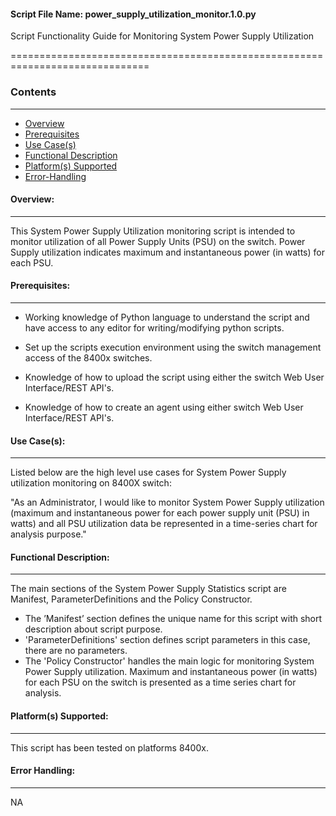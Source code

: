 #### Script File Name: power_supply_utilization_monitor.1.0.py 
   
Script Functionality Guide for Monitoring System Power Supply Utilization 

==============================================================================

### Contents
------------------------------------------------------------------------------
- [Overview](#Overview)
- [Prerequisites](#Prerequisites)
- [Use Case(s)](#Use_Case)
- [Functional Description](#Functional_Description)
- [Platform(s) Supported](#Platforms_Supported)
- [Error-Handling](#Error-Handling)

<a id='Overview'></a>
#### Overview:

------------------------------------------------------------------------------
This System Power Supply Utilization monitoring script is intended to monitor
utilization of all Power Supply Units (PSU) on the switch. Power Supply 
utilization indicates maximum and instantaneous power (in watts) for each PSU. 
 
<a id='Prerequisites'></a>
#### Prerequisites:
------------------------------------------------------------------------------

- Working knowledge of Python language to understand the script and have 
access to any editor for writing/modifying python scripts.

- Set up the scripts execution environment using the switch management access 
of the 8400x switches.

- Knowledge of how to upload the script using either the switch Web User 
Interface/REST API's.

- Knowledge of how to create an agent using either switch Web User 
Interface/REST API's.

<a id='Use_Case'/></a>
#### Use Case(s):

------------------------------------------------------------------------------  
Listed below are the high level use cases for System Power Supply utilization
monitoring on 8400X switch: 

"As an Administrator, I would like to monitor System Power Supply utilization
(maximum and instantaneous power for each power supply unit (PSU) in watts)
and all PSU utilization data be represented in a time-series chart for
analysis purpose."    
   
<a id='Functional_Description'/></a>
#### Functional Description:

------------------------------------------------------------------------------
The main sections of the System Power Supply Statistics script are Manifest, 
ParameterDefinitions and the Policy Constructor.    

- The ’Manifest’ section defines the unique name for this script with short 
description about script purpose.
- 'ParameterDefinitions' section defines script parameters in this case,
there are no parameters.  
- The 'Policy Constructor' handles the main logic for monitoring System Power
Supply utilization. Maximum and instantaneous power (in watts) for each PSU 
on the switch is presented as a time series chart for analysis. 

<a id='Platforms_Supported'/></a>
#### Platform(s) Supported:

------------------------------------------------------------------------------
This script has been tested on platforms 8400x.

<a id='Error-Handling'/></a>
#### Error Handling:

------------------------------------------------------------------------------
NA  